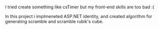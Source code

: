 I tried create something like csTimer but my front-end skills are too bad :(

In this project i implmeneted ASP.NET identity, and created algorithm for generating scramble and scramble rubik's cube.
